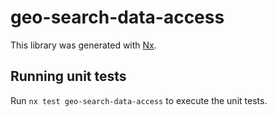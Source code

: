 # geo-search-data-access

This library was generated with [Nx](https://nx.dev).

## Running unit tests

Run `nx test geo-search-data-access` to execute the unit tests.

